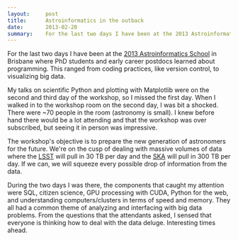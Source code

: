 ```yaml
---
layout:     post
title:      Astroinformatics in the outback
date:       2013-02-20
summary:    For the last two days I have been at the 2013 Astroinformatics School in Brisbane where PhD students and early career postdocs learned about programming. This ranged from coding practices, like version control, to visualizing big data.
---
```


For the last two days I have been at the [2013 Astroinformatics School](http://www.smp.uq.edu.au/anitaworkshop2013/?page_id=30) in Brisbane where PhD students and early career postdocs learned about programming. This ranged from coding practices, like version control, to visualizing big data.

My talks on scientific Python and plotting with Matplotlib were on the second and third day of the workshop, so I missed the first day. When I walked in to the workshop room on the second day, I was bit a shocked. There were ~70 people in the room (astronomy is small). I knew before hand there would be a lot attending and that the workshop was over subscribed, but seeing it in person was impressive.

The workshop's objective is to prepare the new generation of astronomers for the future. We're on the cusp of dealing with massive volumes of data where the [LSST](http://www.lsst.org/lsst/) will pull in 30 TB per day and the [SKA](http://www.skatelescope.org/) will pull in 300 TB per day. If we can, we will squeeze every possible drop of information from the data.

During the two days I was there, the components that caught my attention were SQL, citizen science, GPU processing with CUDA, Python for the web, and understanding computers/clusters in terms of speed and memory. They all had a common theme of analyzing and interfacing with big data problems. From the questions that the attendants asked, I sensed that everyone is thinking how to deal with the data deluge. Interesting times ahead.
